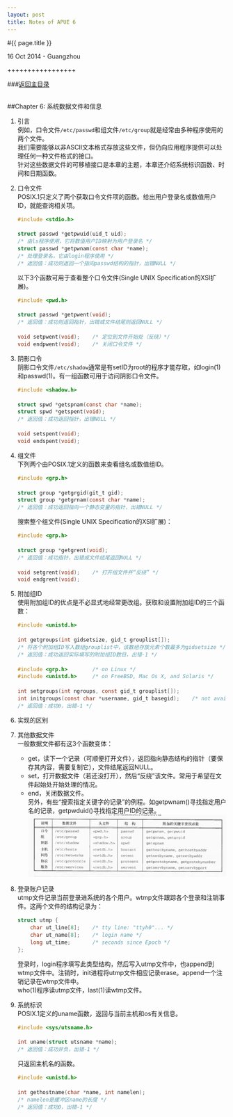 ```yaml
---
layout: post
title: Notes of APUE 6
---
```


#{{ page.title }}  
<p class="meta">16 Oct 2014 - Guangzhou</p>   
+++++++++++++++++  

###[返回主目录][]  
<br>

##Chapter 6: 系统数据文件和信息
1. 引言  
    例如，口令文件`/etc/passwd`和组文件`/etc/group`就是经常由多种程序使用的两个文件。  
    我们需要能够以非ASCII文本格式存放这些文件，但仍向应用程序提供可以处理任何一种文件格式的接口。   
    针对这些数据文件的可移植接口是本章的主题，本章还介绍系统标识函数、时间和日期函数。  

2. 口令文件  
    POSIX.1只定义了两个获取口令文件项的函数。给出用户登录名或数值用户ID，就能查询相关项。  

    ```c
    #include <stdio.h>

    struct passwd *getpwuid(uid_t uid);
    /* 由ls程序使用，它将数值用户ID映射为用户登录名 */
    struct passwd *getpwnam(const char *name);
    /* 处理登录名，它由login程序使用 */
    /* 返回值：成功则返回一个指向passwd结构的指针，出错NULL */
    ```
    以下3个函数可用于查看整个口令文件(Single UNIX Specification的XSI扩展)。  

    ```c
    #include <pwd.h>

    struct passwd *getpwent(void);
    /* 返回值：成功则返回指针，出错或文件结尾则返回NULL */

    void setpwent(void);    /* 定位到文件开始处（反绕）*/
    void endpwent(void);    /* 关闭口令文件 */
    ```

3. 阴影口令  
    阴影口令文件`/etc/shadow`通常是有setID为root的程序才能存取，如login(1)和passwd(1)。有一组函数可用于访问阴影口令文件。  

    ```c
    #include <shadow.h>
    
    struct spwd *getspnam(const char *name);
    struct spwd *getspent(void);
    /* 返回值：成功返回指针，出错NULL */
    
    void setspent(void);
    void endspent(void);
    ```

4. 组文件  
    下列两个由POSIX.1定义的函数来查看组名或数值组ID。

    ```c
    #include <grp.h>

    struct group *getgrgid(git_t gid);
    struct group *getgrnam(const char *name);
    /* 返回值：成功返回指向一个静态变量的指针，出错NULL */
    ```
    搜索整个组文件(Single UNIX Specification的XSI扩展)：  

    ```c
    #include <grp.h>

    struct group *getgrent(void);
    /* 返回值：成功指针，出错或文件结尾返回NULL */

    void setgrent(void);    /* 打开组文件并“反绕” */
    void endgrent(void);
    ```

5. 附加组ID  
    使用附加组ID的优点是不必显式地经常更改组。获取和设置附加组ID的三个函数：  
    
    ```c
    #include <unistd.h>
    
    int getgroups(int gidsetsize, gid_t grouplist[]);
    /* 将各个附加组ID写入数组grouplist中，该数组存放元素个数最多为gidsetsize */
    /* 返回值：成功返回实际填写的附加组ID数目，出错-1 */
    
    #include <grp.h>        /* on Linux */
    #include <unistd.h>     /* on FreeBSD, Mac Os X, and Solaris */
    
    int setgroups(int ngroups, const gid_t grouplist[]);
    int initgroups(const char *username, gid_t basegid);    /* not available on Solaris */
    /* 返回值：成功0，出错-1 */
    ```

6. 实现的区别  

7. 其他数据文件  
    一般数据文件都有这3个函数变体：
    * get，读下一个记录（可顺便打开文件），返回指向静态结构的指针（要保存其内容，需要复制它），文件结尾返回NULL。
    * set，打开数据文件（若还没打开），然后“反绕”该文件。常用于希望在文件起始处开始处理的情况。
    * end，关闭数据文件。  
    另外，有些“搜索指定关键字的记录”的例程。如getpwnam()寻找指定用户名的记录，getpwduid()寻找指定用户ID的记录。  
    ![img][6.7]

8. 登录账户记录  
    utmp文件记录当前登录进系统的各个用户。wtmp文件跟踪各个登录和注销事件。这两个文件的结构记录为：  

    ```c
    struct utmp {
        char ut_line[8];    /* tty line: "ttyh0"... */
        char ut_name[8];    /* login name */
        long ut_time;       /* seconds since Epoch */
    };
    ```
    登录时，login程序填写此类型结构，然后写入utmp文件中，也append到wtmp文件中。注销时，init进程将utmp文件相应记录erase。append一个注销记录在wtmp文件中。  
    who(1)程序读utmp文件，last(1)读wtmp文件。  

9. 系统标识  
    POSIX.1定义的uname函数，返回与当前主机和os有关信息。  

    ```c
    #include <sys/utsname.h>
    
    int uname(struct utsname *name);
    /* 返回值：成功非负，出错-1 */
    ```

    只返回主机名的函数。  
    
    ```c
    #include <unistd.h>
    
    int gethostname(char *name, int namelen);
    /* namelen是缓冲区name的长度 */
    /* 返回值：成功0，出错-1 */
    ```

<br>  

[返回主目录]: /2014/09/22/notes-of-apue.html
[6.7]: /images/apue/6.7.png "system data file"
